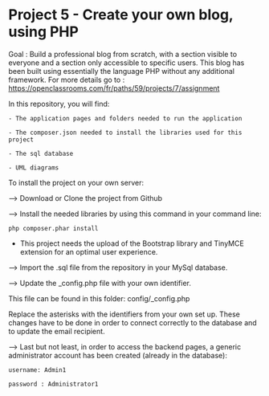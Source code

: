# Project 5 - Create your own blog, using PHP

Goal : Build a professional blog from scratch, with a section visible to everyone and a section only accessible to specific users.
This blog has been built using essentially the language PHP without any additional framework.
For more details go to : https://openclassrooms.com/fr/paths/59/projects/7/assignment

In this repository, you will find:
    
    - The application pages and folders needed to run the application
    
    - The composer.json needed to install the libraries used for this project
    
    - The sql database
    
    - UML diagrams

To install the project on your own server:

--> Download or Clone the project from Github

--> Install the needed libraries by using this command in your command line:

    php composer.phar install

* This project needs the upload of the Bootstrap library and TinyMCE extension for an optimal user experience.

--> Import the .sql file from the repository in your MySql database.

--> Update the _config.php file with your own identifier. 

This file can be found in this folder: config/_config.php 

Replace the asterisks with the identifiers from your own set up. These changes have to be done in order to connect correctly to the database and to update the email recipient.

--> Last but not least, in order to access the backend pages, a generic administrator account has been created (already in the database):

    username: Admin1
    
    password : Administrator1